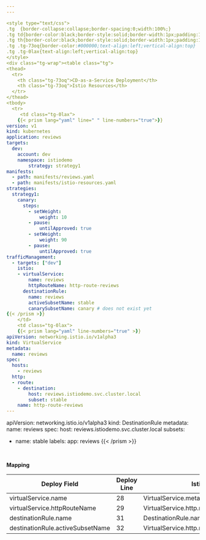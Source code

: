 ```yaml
---
---

<style type="text/css">
.tg  {border-collapse:collapse;border-spacing:0;width:100%;}
.tg td{border-color:black;border-style:solid;border-width:1px;padding:10px 5px;width:50%;}
.tg th{border-color:black;border-style:solid;border-width:1px;padding:10px 5px;width:50%;}
.tg .tg-73oq{border-color:#000000;text-align:left;vertical-align:top}
.tg .tg-0lax{text-align:left;vertical-align:top}
</style>
<div class="tg-wrap"><table class="tg">
<thead>
  <tr>
    <th class="tg-73oq">CD-as-a-Service Deployment</th>
    <th class="tg-73oq">Istio Resources</th>
  </tr>
</thead>
<tbody>
  <tr>
     <td class="tg-0lax">
    {{< prism lang="yaml" line=" " line-numbers="true">}}
version: v1
kind: kubernetes
application: reviews
targets: 
  dev:
    account: dev
    namespace: istiodemo
		strategy: strategy1 
manifests:
  - path: manifests/reviews.yaml
  - path: manifests/istio-resources.yaml
strategies:
  strategy1:
    canary: 
      steps:
        - setWeight:
            weight: 10
        - pause:
            untilApproved: true
        - setWeight:
            weight: 90
        - pause:
            untilApproved: true
trafficManagement:
  - targets: ["dev"]
    istio:
    - virtualService: 
        name: reviews 
        httpRouteName: http-route-reviews
      destinationRule: 
        name: reviews 
        activeSubsetName: stable
        canarySubsetName: canary # does not exist yet
{{< /prism >}}
    </td>
    <td class="tg-0lax">
    {{< prism lang="yaml" line-numbers="true" >}}
apiVersion: networking.istio.io/v1alpha3
kind: VirtualService
metadata:
  name: reviews
spec:
  hosts:
    - reviews
  http:
  - route:
    - destination:
        host: reviews.istiodemo.svc.cluster.local
        subset: stable
    name: http-route-reviews
---
```

apiVersion: networking.istio.io/v1alpha3
kind: DestinationRule
metadata:
  name: reviews
spec:
  host: reviews.istiodemo.svc.cluster.local
  subsets:
  - name: stable
    labels:
      app: reviews
{{< /prism >}}
    </td>
   
  </tr>
</tbody>
</table></div><br>

**Mapping**
<br>

| Deploy Field                     | Deploy Line | Istio Field                                  | Istio Line | 
|----------------------------------|-------------|----------------------------------------------|------------|
| virtualService.name              | 28          | VirtualService.metadata.name                 | 4          |
| virtualService.httpRouteName     | 29          | VirtualService.http.route.name               | 13         |
| destinationRule.name             | 31          | DestinationRule.name                         | 18         |
| destinationRule.activeSubsetName | 32          | VirtualService.http.route.destination.subset | 12         |
